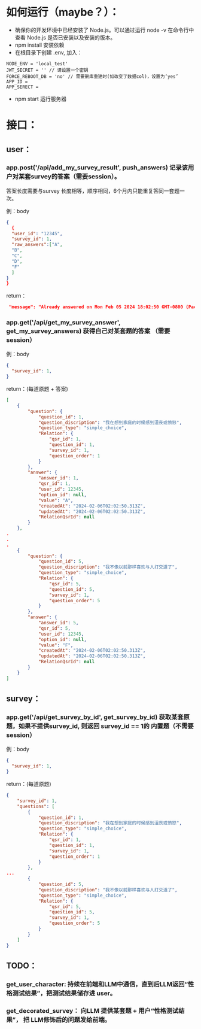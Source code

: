 # 如何运行（maybe？）：
 - 确保你的开发环境中已经安装了 Node.js。可以通过运行 node -v 在命令行中查看 Node.js 是否已安装以及安装的版本。
 - npm install 安装依赖
 - 在根目录下创建 .env, 加入：
```
NODE_ENV = 'local_test'
JWT_SECRET = '' // 请设置一个密钥
FORCE_REBOOT_DB = 'no' // 需要删库重建时(如改变了数据col)，设置为‘yes’
APP_ID = 
APP_SERECT =
```
 - npm start 运行服务器

# 接口：

## user：


### app.post('/api/add_my_survey_result', push_answers) 记录该用户对某套survey的答案（需要session）。

答案长度需要与survey 长度相等，顺序相同，6个月内只能重复答同一套题一次。

例：body
```json
{
  {
  "user_id": "12345",
  "survey_id": 1,
  "raw_answers":["A",
  "B",
  "C",
  "D",
  "F"
  ]
}
}
```
return：
```json
 "message": "Already answered on Mon Feb 05 2024 18:02:50 GMT-0800 (Pacific Standard Time)"
```

### app.get('/api/get_my_survey_answer', get_my_survey_answers) 获得自己对某套题的答案 （需要session）

例：body
```json
{
  "survey_id": 1,
}
```
return：(每道原题 + 答案)
```json
[
    {
        "question": {
            "question_id": 1,
            "question_discription": "我在想到家庭的时候感到沮丧或愤怒",
            "question_type": "simple_choice",
            "Relation": {
                "qsr_id": 1,
                "question_id": 1,
                "survey_id": 1,
                "question_order": 1
            }
        },
        "answer": {
            "answer_id": 1,
            "qsr_id": 1,
            "user_id": 12345,
            "option_id": null,
            "value": "A",
            "createdAt": "2024-02-06T02:02:50.313Z",
            "updatedAt": "2024-02-06T02:02:50.313Z",
            "RelationQsrId": null
        }
    },
.
.
.
    {
        "question": {
            "question_id": 5,
            "question_discription": "我不像以前那样喜欢与人打交道了",
            "question_type": "simple_choice",
            "Relation": {
                "qsr_id": 5,
                "question_id": 5,
                "survey_id": 1,
                "question_order": 5
            }
        },
        "answer": {
            "answer_id": 5,
            "qsr_id": 5,
            "user_id": 12345,
            "option_id": null,
            "value": "F",
            "createdAt": "2024-02-06T02:02:50.313Z",
            "updatedAt": "2024-02-06T02:02:50.313Z",
            "RelationQsrId": null
        }
    }
]
```

## survey：

### app.get('/api/get_survey_by_id', get_survey_by_id) 获取某套原题，如果不提供survey_id, 则返回 survey_id == 1的 内置题（不需要session）

例：body
```json
{
  "survey_id": 1,
}
```
return：(每道原题)
```json
{
    "survey_id": 1,
    "questions": [
        {
            "question_id": 1,
            "question_discription": "我在想到家庭的时候感到沮丧或愤怒",
            "question_type": "simple_choice",
            "Relation": {
                "qsr_id": 1,
                "question_id": 1,
                "survey_id": 1,
                "question_order": 1
            }
        },
...
        {
            "question_id": 5,
            "question_discription": "我不像以前那样喜欢与人打交道了",
            "question_type": "simple_choice",
            "Relation": {
                "qsr_id": 5,
                "question_id": 5,
                "survey_id": 1,
                "question_order": 5
            }
        }
    ]
}
```

## TODO：
### get_user_character: 持续在前端和LLM中通信，直到后LLM返回“性格测试结果”，把测试结果储存进 user。 
### get_decorated_survey： 向LLM 提供某套题 + 用户“性格测试结果”， 把 LLM修饰后的问题发给前端。
